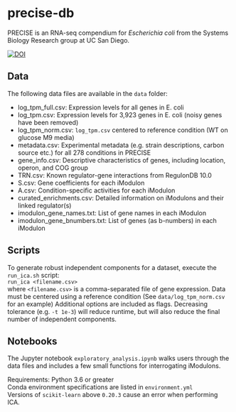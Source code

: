 # precise-db

PRECISE is an RNA-seq compendium for _Escherichia coli_ from the Systems Biology Research group at UC San Diego.

[![DOI](https://zenodo.org/badge/187104662.svg)](https://zenodo.org/badge/latestdoi/187104662)

## Data
The following data files are available in the `data` folder:
* log_tpm_full.csv: Expression levels for all genes in E. coli
* log_tpm.csv: Expression levels for 3,923 genes in E. coli (noisy genes have been removed)
* log_tpm_norm.csv: `log_tpm.csv` centered to reference condition (WT on glucose M9 media)
* metadata.csv: Experimental metadata (e.g. strain descriptions, carbon source etc.) for all 278 conditions in PRECISE
* gene_info.csv: Descriptive characteristics of genes, including location, operon, and COG group
* TRN.csv: Known regulator-gene interactions from RegulonDB 10.0
* S.csv: Gene coefficients for each iModulon
* A.csv: Condition-specific activities for each iModulon
* curated_enrichments.csv: Detailed information on iModulons and their linked regulator(s)
* imodulon_gene_names.txt: List of gene names in each iModulon
* imodulon_gene_bnumbers.txt: List of genes (as b-numbers) in each iModulon

## Scripts
To generate robust independent components for a dataset, execute the `run_ica.sh` script:  
`run_ica <filename.csv>`  
where `<filename.csv>` is a comma-separated file of gene expression. Data must be centered using a reference condition (See `data/log_tpm_norm.csv` for an example)
Additional options are included as flags. Decreasing tolerance (e.g. `-t 1e-3`) will reduce runtime, but will also reduce the final number of independent components.

## Notebooks
The Jupyter notebook `exploratory_analysis.ipynb` walks users through the data files and includes a few small functions for interrogating iModulons.

Requirements:
Python 3.6 or greater  
Conda environment specifications are listed in `environment.yml`  
Versions of `scikit-learn` above `0.20.3` cause an error when performing ICA.
